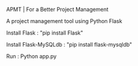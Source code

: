  APMT | For a Better Project Management
 
 A project management tool using Python Flask
 
 Install Flask : "pip install Flask"
 
 Install Flask-MySQLdb : "pip install flask-mysqldb"

 Run : Python app.py
